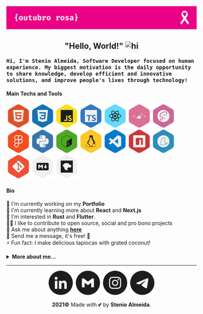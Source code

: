 <img src="https://raw.githubusercontent.com/stenioas/stenioas/main/etc/assets/social-cover-compact.png" alt="Cover" />

<h2 align="center"><strong>"Hello, World!"</strong> <img src="https://user-images.githubusercontent.com/1303154/88677602-1635ba80-d120-11ea-84d8-d263ba5fc3c0.gif" width="24px" alt="hi"></h2>

<samp><strong>Hi, I'm Stenio Almeida, Software Developer focused on human experience. My biggest motivation is the daily opportunity to share knowledge, develop efficient and innovative solutions, and improve people's lives through technology!</strong></samp>

#### **Main Techs and Tools**

<img src="./etc/assets/html5.svg" title="HTML5" alt="Html5" /><img src="./etc/assets/css3.svg" title="CSS3" alt="CSS3" /><img src="./etc/assets/javascript.svg" title="JavaScript" alt="Javascript" /><img src="./etc/assets/typescript.svg" title="TypeScript" alt="Typescript" /><img src="./etc/assets/react.svg" title="React" alt="React" /><img src="./etc/assets/styled-components.svg" title="Styled Components" alt="Styled Components" /><img src="./etc/assets/scss.svg" title="SCSS" alt="SCSS" /><img src="./etc/assets/figma.svg" title="Figma" alt="Figma" /><img src="./etc/assets/python.svg" title="Python" alt="Python" /><img src="./etc/assets/bashscript.svg" title="Bash Script" alt="Bash Script" /><img src="./etc/assets/linux.svg" title="Linux" alt="Linux" /><img src="./etc/assets/vscode.svg" title="Visual Studio Code" alt="Visual Studio Code" /><img src="./etc/assets/npm.svg" title="NPM" alt="NPM" /><img src="./etc/assets/yarn.svg" title="Yarn" alt="Yarn" /><img src="./etc/assets/git.svg" title="Git" alt="Git" /><img src="./etc/assets/markdown.svg" title="Markdown" alt="Markdown" /><img src="./etc/assets/mdnwebdocs.svg" title="MDN Web Docs" alt="MDN Web Docs" />

#### **Bio**

💼 I'm currently working on my **Portfolio**<br>
🌱 I'm currently learning more about **React** and **Next.js**<br/>
🧐 I'm interested in **Rust** and **Flutter**.<br/>
🤝🏼 I like to contribute to open source, social and pro bono projects<br/>
💬 Ask me about anything [**here**][telegram]<br/>
💌 Send me a message, it's free! 🤗<br/>
⚡ Fun fact: I make delicious tapiocas with grated coconut!

<details>
<summary><strong>More about me...</strong></summary>
<br/>

<img src="https://img.shields.io/github/followers/stenioas.svg?style=social&label=Followers&maxAge=2592000" alt="Github followers" /><br />

<div>
<img src="https://github-readme-stats.vercel.app/api?username=stenioas&count_private=true&show_icons=true&theme=react" alt="Github Stats" height="180em"/> <img src="https://github-readme-stats.vercel.app/api/top-langs/?username=stenioas&layout=compact&theme=react&langs_count=8" alt="Top langs" height="180em"/>
</div>

</details>

---

<div align="center">

[<img src="./etc/assets/social-linkedin.svg" alt="Linkedin User" />][linkedin]&nbsp;
[<img src="./etc/assets/social-gmail.svg" alt="Gmail" />][gmail]&nbsp;
[<img src="./etc/assets/social-instagram.svg" alt="Instagram User username" />][instagram]&nbsp;
[<img src="./etc/assets/social-telegram.svg" alt="Linkedin User" />][telegram]

</div>

<p align="center"><strong>2021&copy;</strong> Made with 💕 by <strong>Stenio Almeida</strong>.</p>

<!-- links -->

[linkedin]: https://linkedin.com/in/stenioas/
[instagram]: https://instagram.com/stenioas/
[telegram]: https://t.me/stenioas/
[gmail]: mailto:stenioas@gmail.com
